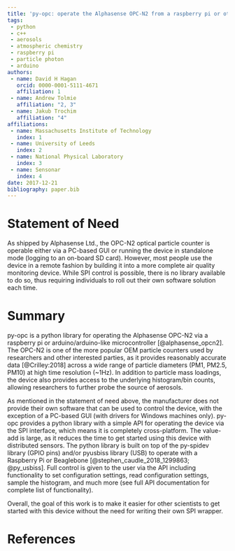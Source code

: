 ```yaml
---
title: 'py-opc: operate the Alphasense OPC-N2 from a raspberry pi or other popular microcontrollers/microcomputers'
tags:
 - python
 - c++
 - aerosols
 - atmospheric chemistry
 - raspberry pi
 - particle photon
 - arduino
authors:
 - name: David H Hagan
   orcid: 0000-0001-5111-4671
   affiliation: 1
 - name: Andrew Tolmie
   affiliation: "2, 3"
 - name: Jakub Trochim
   affiliation: "4"
affiliations:
 - name: Massachusetts Institute of Technology
   index: 1
 - name: University of Leeds
   index: 2
 - name: National Physical Laboratory
   index: 3
 - name: Sensonar
   index: 4
date: 2017-12-21
bibliography: paper.bib
---
```


# Statement of Need

As shipped by Alphasense Ltd., the OPC-N2 optical particle counter is operable either via a PC-based GUI or running the device in standalone mode (logging to an on-board SD card). However, most people use the device in a remote fashion by building it into a more complete air quality monitoring device. While SPI control is possible, there is no library available to do so, thus requiring individuals to roll out their own software solution each time.

# Summary

py-opc is a python library for operating the Alphasense OPC-N2 via a raspberry pi or arduino/arduino-like microcontroller [@alphasense_opcn2]. The OPC-N2 is one of the more popular OEM particle counters used by researchers and other interested parties, as it provides reasonably accurate data [@Crilley:2018] across a wide range of particle diameters (PM1, PM2.5, PM10) at high time resolution (~1Hz). In addition to particle mass loadings, the device also provides access to the underlying histogram/bin counts, allowing researchers to further probe the source of aerosols.

As mentioned in the statement of need above, the manufacturer does not provide their own software that can be used to control the device, with the exception of a PC-based GUI (with drivers for Windows machines only). py-opc provides a python library with a simple API for operating the device via the SPI interface, which means it is completely cross-platform. The value-add is large, as it reduces the time to get started using this device with distributed sensors. The python library is built on top of the py-spidev library (GPIO pins) and/or pyusbiss library (USB) to operate with a Raspberry Pi or Beaglebone [@stephen_caudle_2018_1299863; @py_usbiss]. Full control is given to the user via the API including functionality to set configuration settings, read configuration settings, sample the histogram, and much more (see full API documentation for complete list of functionality).

Overall, the goal of this work is to make it easier for other scientists to get started with this device without the need for writing their own SPI wrapper.

# References
